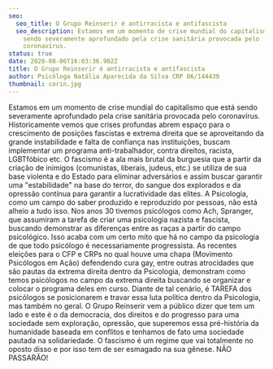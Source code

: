 ```yaml
---
seo:
  seo_title: O Grupo Reinserir é antirracista e antifascista
  seo_description: Estamos em um momento de crise mundial do capitalismo que está
    sendo severamente aprofundado pela crise sanitária provocada pelo
    coronavírus.
status: true
date: 2020-08-06T16:03:36.902Z
title: O Grupo Reinserir é antirracista e antifascista
author: Psicóloga Natália Aparecida da Silva CRP 06/144439
thumbnail: corin.jpg
---
```

Estamos em um momento de crise mundial do capitalismo que está sendo severamente aprofundado pela crise sanitária provocada pelo coronavírus. Historicamente vemos que crises profundas abrem espaço para o crescimento de posições fascistas e extrema direita que se aproveitando da grande instabilidade e falta de confiança nas instituições, buscam implementar um programa anti-trabalhador, contra direitos, racista, LGBTfóbico etc. O fascismo é a ala mais brutal da burguesia que a partir da criação de inimigos (comunistas, liberais, judeus, etc.) se utiliza de sua base violenta e do Estado para eliminar adversários e assim buscar garantir uma "estabilidade" na base do terror, do sangue dos explorados e da opressão contínua para garantir a lucratividade das elites. A Psicologia, como um campo do saber produzido e reproduzido por pessoas, não está alheio a tudo isso. Nos anos 30 tivemos psicólogos como Ach, Spranger, que assumiram a tarefa de criar uma psicologia nazista e fascista, buscando demonstrar as diferenças entre as raças a partir do campo psicológico. Isso acaba com um certo mito que há no campo da psicologia de que todo psicólogo é necessariamente progressista. As recentes eleições para o CFP e CRPs no qual houve uma chapa (Movimento Psicólogos em Ação) defendendo cura gay, entre outras atrocidades que são pautas da extrema direita dentro da Psicologia, demonstram como temos psicólogos no campo da extrema direita buscando se organizar e colocar o programa deles em curso. Diante de tal cenário, é TAREFA dos psicólogos se posicionarem e travar essa luta política dentro da Psicologia, mas também no geral. O Grupo Reinserir vem a público dizer que tem um lado e este é o da democracia, dos direitos e do progresso para uma sociedade sem exploração, opressão, que superemos essa pré-história da humanidade baseada em conflitos e tenhamos de fato uma sociedade pautada na solidariedade. O fascismo é um regime que vai totalmente no oposto disso e por isso tem de ser esmagado na sua gênese. NÃO PASSARÃO!